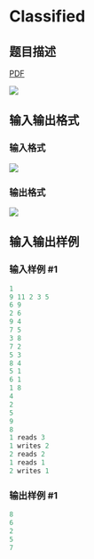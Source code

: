 # Classified

## 题目描述

[problemUrl]: https://uva.onlinejudge.org/index.php?option=com_onlinejudge&Itemid=8&category=26&page=show_problem&problem=2452

[PDF](https://uva.onlinejudge.org/external/114/p11457.pdf)

![](https://cdn.luogu.com.cn/upload/vjudge_pic/UVA11457/8c9e422fa0a3ed224ed91874ae5f5032f029a7cc.png)

## 输入输出格式

### 输入格式

![](https://cdn.luogu.com.cn/upload/vjudge_pic/UVA11457/36d82b2360f45fbaead8b8ef52394154d3847a1e.png)

### 输出格式

![](https://cdn.luogu.com.cn/upload/vjudge_pic/UVA11457/f6d93de40802edcfcccd16d458866d27e87b92d7.png)

## 输入输出样例

### 输入样例 #1

```cpp
1
9 11 2 3 5
6 9
2 6
9 4
7 5
3 8
7 2
5 3
8 4
5 1
6 1
1 8
4
2
5
9
8
1 reads 3
1 writes 2
2 reads 2
1 reads 1
2 writes 1
```


### 输出样例 #1

```cpp
8
6
2
5
7
```


